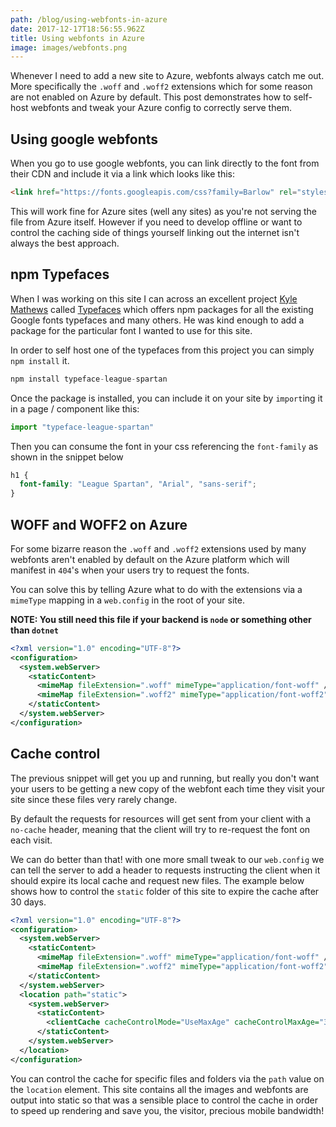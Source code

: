 ```yaml
---
path: /blog/using-webfonts-in-azure
date: 2017-12-17T18:56:55.962Z
title: Using webfonts in Azure
image: images/webfonts.png
---
```


Whenever I need to add a new site to Azure, webfonts always catch me out. More specifically the `.woff` and `.woff2` extensions which for some reason are not enabled on Azure by default. This post demonstrates how to self-host webfonts and tweak your Azure config to correctly serve them.

## Using google webfonts

When you go to use google webfonts, you can link directly to the font from their CDN and include it via a link which looks like this:

```html
<link href="https://fonts.googleapis.com/css?family=Barlow" rel="stylesheet" />
```

This will work fine for Azure sites (well any sites) as you're not serving the file from Azure itself. However if you need to develop offline or want to control the caching side of things yourself linking out the internet isn't always the best approach.

## npm Typefaces

When I was working on this site I can across an excellent project [Kyle Mathews](https://twitter.com/kylemathews) called [Typefaces](https://github.com/KyleAMathews/typefaces) which offers npm packages for all the existing Google fonts typefaces and many others. He was kind enough to add a package for the particular font I wanted to use for this site.

In order to self host one of the typefaces from this project you can simply `npm install` it.

```javascript
npm install typeface-league-spartan
```

Once the package is installed, you can include it on your site by `import`ing it in a page / component like this:

```javascript
import "typeface-league-spartan"
```

Then you can consume the font in your css referencing the `font-family` as shown in the snippet below

```css
h1 {
  font-family: "League Spartan", "Arial", "sans-serif";
}
```

## WOFF and WOFF2 on Azure

For some bizarre reason the `.woff` and `.woff2` extensions used by many webfonts aren't enabled by default on the Azure platform which will manifest in `404`'s when your users try to request the fonts.

You can solve this by telling Azure what to do with the extensions via a `mimeType` mapping in a `web.config` in the root of your site.

**NOTE: You still need this file if your backend is `node` or something other than `dotnet`**

```xml
<?xml version="1.0" encoding="UTF-8"?>
<configuration>
  <system.webServer>
    <staticContent>
      <mimeMap fileExtension=".woff" mimeType="application/font-woff" />
      <mimeMap fileExtension=".woff2" mimeType="application/font-woff2" />
    </staticContent>
  </system.webServer>
</configuration>
```

## Cache control

The previous snippet will get you up and running, but really you don't want your users to be getting a new copy of the webfont each time they visit your site since these files very rarely change.

By default the requests for resources will get sent from your client with a `no-cache` header, meaning that the client will try to re-request the font on each visit.

We can do better than that! with one more small tweak to our `web.config` we can tell the server to add a header to requests instructing the client when it should expire its local cache and request new files. The example below shows how to control the `static` folder of this site to expire the cache after 30 days.

```xml
<?xml version="1.0" encoding="UTF-8"?>
<configuration>
  <system.webServer>
    <staticContent>
      <mimeMap fileExtension=".woff" mimeType="application/font-woff" />
      <mimeMap fileExtension=".woff2" mimeType="application/font-woff2" />
    </staticContent>
  </system.webServer>
  <location path="static">
    <system.webServer>
      <staticContent>
        <clientCache cacheControlMode="UseMaxAge" cacheControlMaxAge="30.00:00:00" />
      </staticContent>
    </system.webServer>
  </location>
</configuration>
```

You can control the cache for specific files and folders via the `path` value on the `location` element. This site contains all the images and webfonts are output into static so that was a sensible place to control the cache in order to speed up rendering and save you, the visitor, precious mobile bandwidth!
